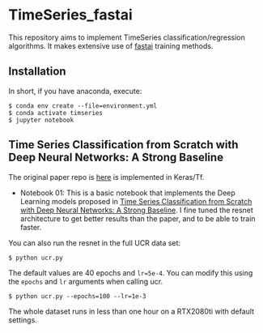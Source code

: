 # TimeSeries_fastai

This repository aims to implement TimeSeries classification/regression algorithms. It makes extensive use of [fastai](https://github.com/fastai/fastai) training methods.

## Installation

In short, if you have anaconda, execute:
```
$ conda env create --file=environment.yml
$ conda activate timseries
$ jupyter notebook
```


## Time Series Classification from Scratch with Deep Neural Networks: A Strong Baseline
The original paper repo is [here](https://github.com/cauchyturing/UCR_Time_Series_Classification_Deep_Learning_Baseline) is implemented in Keras/Tf.
- Notebook 01: This is a basic notebook that implements the Deep Learning models proposed in [Time Series Classification from Scratch with Deep Neural Networks: A Strong Baseline](https://arxiv.org/abs/1611.06455). I fine tuned the resnet architecture to get better results than the paper, and to be able to train faster.

You can also run the resnet in the full UCR data set:
```
$ python ucr.py
```
The default values are 40 epochs and `lr=5e-4`. You can modify this using the `epochs` and `lr` arguments when calling ucr.
```
$ python ucr.py --epochs=100 --lr=1e-3
```

The whole dataset runs in less than one hour on a RTX2080ti with default settings.